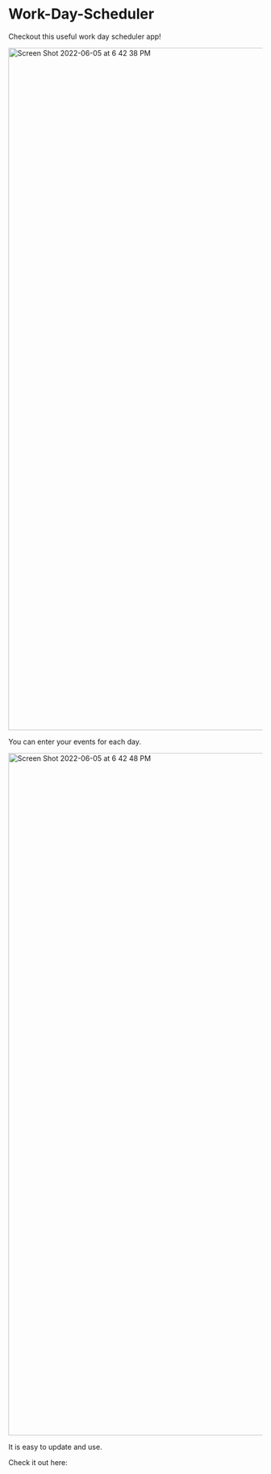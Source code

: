 # Work-Day-Scheduler

Checkout this useful work day scheduler app! 

<img width="1352" alt="Screen Shot 2022-06-05 at 6 42 38 PM" src="https://user-images.githubusercontent.com/95831560/172081275-5ed94347-6368-4e7c-96dd-705e554c2b21.png">

You can enter your events for each day.

<img width="1352" alt="Screen Shot 2022-06-05 at 6 42 48 PM" src="https://user-images.githubusercontent.com/95831560/172081334-5b3e5223-ad8b-413d-89b6-02d6f37e1124.png">

It is easy to update and use.

Check it out here: 
